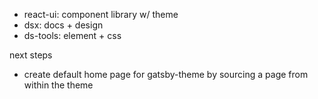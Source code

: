 - react-ui: component library w/ theme
- dsx: docs + design
- ds-tools: element + css

next steps

- create default home page for gatsby-theme by sourcing
  a page from within the theme
